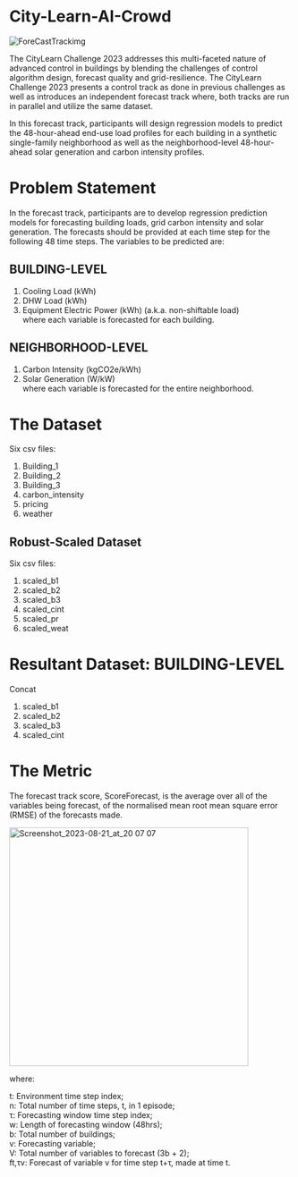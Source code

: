 # City-Learn-AI-Crowd

![ForeCastTrackimg](https://github.com/UKVeteran/City-Learn-AI-Crowd/assets/39216339/30d2a0d9-dc47-4c6b-934e-f4872fa28144)


The CityLearn Challenge 2023 addresses this multi-faceted nature of advanced control in buildings by blending the challenges of control algorithm design, forecast quality and grid-resilience. The CityLearn Challenge 2023 presents a control track as done in previous challenges as well as introduces an independent forecast track where, both tracks are run in parallel and utilize the same dataset.

In this forecast track, participants will design regression models to predict the 48-hour-ahead end-use load profiles for each building in a synthetic single-family neighborhood as well as the neighborhood-level 48-hour-ahead solar generation and carbon intensity profiles.

# Problem Statement
In the forecast track, participants are to develop regression prediction models for forecasting building loads, grid carbon intensity and solar generation. The forecasts should be provided at each time step for the following 48 time steps. The variables to be predicted are: 

## BUILDING-LEVEL
1) Cooling Load (kWh)<br>
2) DHW Load (kWh)<br>
3) Equipment Electric Power (kWh) (a.k.a. non-shiftable load)<br>
where each variable is forecasted for each building.

## NEIGHBORHOOD-LEVEL
1) Carbon Intensity (kgCO2e/kWh)<br>
2) Solar Generation (W/kW)<br>
where each variable is forecasted for the entire neighborhood.

# The Dataset
Six csv files:
1) Building_1 <br>
2) Building_2<br>
3) Building_3 <br>
4) carbon_intensity <br>
5) pricing <br>
6) weather 

##  Robust-Scaled Dataset
Six csv files:
1) scaled_b1 <br>
2) scaled_b2 <br>
3) scaled_b3 <br>
4) scaled_cint <br>
5) scaled_pr <br>
6) scaled_weat 


# Resultant Dataset: BUILDING-LEVEL
Concat 
1) scaled_b1 <br>
2) scaled_b2 <br>
3) scaled_b3 <br>
4) scaled_cint



# The Metric
The forecast track score, ScoreForecast, is the average over all of the variables being forecast, of the normalised mean root mean square error (RMSE) of the forecasts made.

<img width="427" alt="Screenshot_2023-08-21_at_20 07 07" src="https://github.com/UKVeteran/City-Learn-AI-Crowd/assets/39216339/ce325f91-3e04-4db8-9e9a-cb8d6f0b67c9">

where:

t: Environment time step index; <br>
n: Total number of time steps, t, in 1 episode;<br>
τ: Forecasting window time step index;<br>
w: Length of forecasting window (48hrs);<br>
b: Total number of buildings;<br>
v: Forecasting variable;<br>
V: Total number of variables to forecast (3b + 2);<br>
ft,τv: Forecast of variable v for time step t+τ, made at time t.
